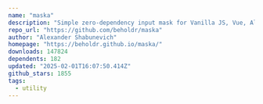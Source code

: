 ```yaml
---
name: "maska"
description: "Simple zero-dependency input mask for Vanilla JS, Vue, Alpine.js and Svelte"
repo_url: "https://github.com/beholdr/maska"
author: "Alexander Shabunevich"
homepage: "https://beholdr.github.io/maska/"
downloads: 147824
dependents: 182
updated: "2025-02-01T16:07:50.414Z"
github_stars: 1855
tags: 
  - utility
---
```

